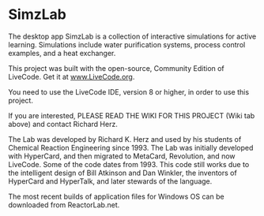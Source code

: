 # SimzLab
The desktop app SimzLab is a collection of interactive simulations for active learning. Simulations include water purification systems, process control examples, and a heat exchanger. 

This project was built with the open-source, Community Edition of LiveCode. Get it at www.LiveCode.org.

You need to use the LiveCode IDE, version 8 or higher, in order to use this project.

If you are interested, PLEASE READ THE WIKI FOR THIS PROJECT (Wiki tab above) and contact Richard Herz.

The Lab was developed by Richard K. Herz and used by his students of Chemical Reaction Engineering since 1993. The Lab was initially developed with HyperCard, and then migrated to MetaCard, Revolution, and now LiveCode. Some of the code dates from 1993. This code still works due to the intelligent design of Bill Atkinson and Dan Winkler, the inventors of HyperCard and HyperTalk, and later stewards of the language. 

The most recent builds of application files for Windows OS can be downloaded from ReactorLab.net.


